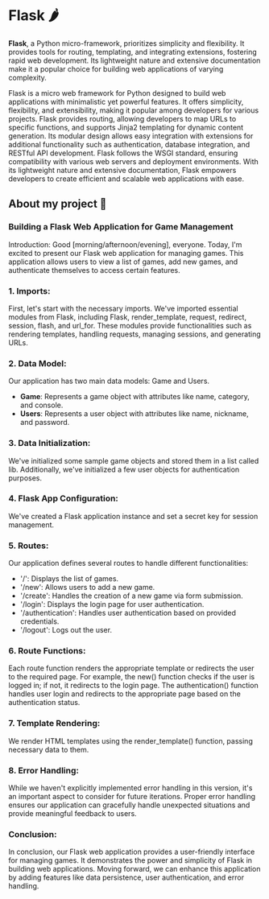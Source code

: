 # **Flask 🌶️** 
**Flask**, a Python micro-framework, prioritizes simplicity and flexibility. It provides tools for routing, templating, and integrating extensions, fostering rapid web development. Its lightweight nature and extensive documentation make it a popular choice for building web applications of varying complexity.

Flask is a micro web framework for Python designed to build web applications with minimalistic yet powerful features. It offers simplicity, flexibility, and extensibility, making it popular among developers for various projects. Flask provides routing, allowing developers to map URLs to specific functions, and supports Jinja2 templating for dynamic content generation. Its modular design allows easy integration with extensions for additional functionality such as authentication, database integration, and RESTful API development. Flask follows the WSGI standard, ensuring compatibility with various web servers and deployment environments. With its lightweight nature and extensive documentation, Flask empowers developers to create efficient and scalable web applications with ease.

## About my project 📃
### Building a Flask Web Application for Game Management

Introduction:
Good [morning/afternoon/evening], everyone. Today, I'm excited to present our Flask web application for managing games. This application allows users to view a list of games, add new games, and authenticate themselves to access certain features.

### 1. Imports:
First, let's start with the necessary imports. We've imported essential modules from Flask, including Flask, render_template, request, redirect, session, flash, and url_for. These modules provide functionalities such as rendering templates, handling requests, managing sessions, and generating URLs.

### 2. Data Model:
Our application has two main data models: Game and Users.

* **Game**: Represents a game object with attributes like name, category, and console.
* **Users**: Represents a user object with attributes like name, nickname, and password.

### 3. Data Initialization:
We've initialized some sample game objects and stored them in a list called lib. Additionally, we've initialized a few user objects for authentication purposes.

### 4. Flask App Configuration:
We've created a Flask application instance and set a secret key for session management.

### 5. Routes:
Our application defines several routes to handle different functionalities:

* '/': Displays the list of games.
* '/new': Allows users to add a new game.
* '/create': Handles the creation of a new game via form submission.
* '/login': Displays the login page for user authentication.
* '/authentication': Handles user authentication based on provided credentials.
* '/logout': Logs out the user.


### 6. Route Functions:
Each route function renders the appropriate template or redirects the user to the required page. For example, the new() function checks if the user is logged in; if not, it redirects to the login page. The authentication() function handles user login and redirects to the appropriate page based on the authentication status.

### 7. Template Rendering:
We render HTML templates using the render_template() function, passing necessary data to them.

### 8. Error Handling:
While we haven't explicitly implemented error handling in this version, it's an important aspect to consider for future iterations. Proper error handling ensures our application can gracefully handle unexpected situations and provide meaningful feedback to users.

### Conclusion:
In conclusion, our Flask web application provides a user-friendly interface for managing games. It demonstrates the power and simplicity of Flask in building web applications. Moving forward, we can enhance this application by adding features like data persistence, user authentication, and error handling.






